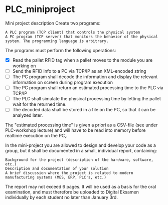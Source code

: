 # PLC_miniproject
Mini project description
Create two programs:

    A PLC program (TCP client) that controls the physical system
    A PC program (TCP server) that monitors the behavior of the physical system. The programming language is arbitrary.

The programs must perform the following operations:

-[x] Read the pallet RFID tag when a pallet moves to the module you are working on
-[ ] Send the RFID info to a PC via TCP/IP as an XML-encoded string
-[ ] The PC program shall decode the information and display the relevant information on screen during program execution
-[ ] The PC program shall return an estimated processing time to the PLC via TCP/IP
-[ ] The PLC shall simulate the physical processing time by letting the pallet wait for the returned time.
-[ ] The decoded data shall be stored in a file on the PC, so that it can be analyzed later.

The "estimated processing time" is given a priori as a CSV-file (see under PLC-workshop lecture) and will have to be read into memory before realtime execution on the PC,.

In the mini-project you are allowed to design and develop your code as a group, but it shall be documented in a small, individual report, containing:

    Background for the project (description of the hardware, software, etc.)
    Description and documentation of your solution
    A brief discussion where the project is related to modern manufacturing systems (MES, ERP, PLC's, etc.)

The report may not exceed 6 pages. It will be used as a basis for the oral examination, and must therefore be uploaded to Digital Eksamen individually by each student no later than January 3rd. 
